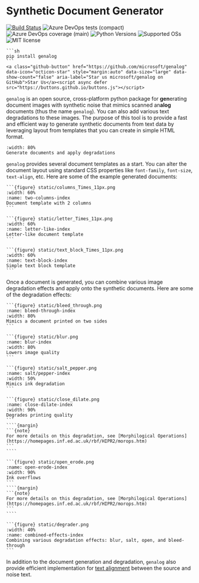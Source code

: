 # Synthetic Document Generator

[![Build Status](https://dev.azure.com/genalog-dev/genalog/_apis/build/status/Nightly-Build?branchName=main)](https://dev.azure.com/genalog-dev/genalog/_build/latest?definitionId=4&branchName=main) ![Azure DevOps tests (compact)](https://img.shields.io/azure-devops/tests/genalog-dev/genalog/4?compact_message) ![Azure DevOps coverage (main)](https://img.shields.io/azure-devops/coverage/genalog-dev/genalog/4/main) ![Python Versions](https://img.shields.io/badge/py-3.6%20%7C%203.7%20%7C%203.8%20-blue) ![Supported OSs](https://img.shields.io/badge/platform-%20linux--64%20-red) ![MIT license](https://img.shields.io/badge/License-MIT-blue.svg)

````{margin}
```sh
pip install genalog
```
<a class="github-button" href="https://github.com/microsoft/genalog" data-icon="octicon-star" style="margin:auto" data-size="large" data-show-count="false" aria-label="Star us microsoft/genalog on GitHub">Star Us</a><script async defer src="https://buttons.github.io/buttons.js"></script>
````

`genalog` is an open source, cross-platform python package for **gen**erating document images with synthetic noise that mimics scanned an**alog** documents (thus the name `genalog`). You can also add various text degradations to these images. The purpose of this tool is to provide a fast and efficient way to generate synthetic documents from text data by leveraging layout from templates that you can create in simple HTML format.

```{figure} static/genalog_demo.gif
:width: 80%
Generate documents and apply degradations
```

`genalog` provides several document templates as a start. You can alter the document layout using standard CSS properties like `font-family`, `font-size`, `text-align`, etc. Here are some of the example generated documents:

````{tab} Multi-Column
```{figure} static/columns_Times_11px.png
:width: 60%
:name: two-columns-index
Document template with 2 columns 
```
````
````{tab} Letter-like
```{figure} static/letter_Times_11px.png
:width: 60%
:name: letter-like-index
Letter-like document template
```
````
````{tab} Simple Text Block
```{figure} static/text_block_Times_11px.png
:width: 60%
:name: text-block-index
Simple text block template
```
````

Once a document is generated, you can combine various image degradation effects and apply onto the synthetic documents. Here are some of the degradation effects:

````{tab} Bleed-through
```{figure} static/bleed_through.png
:name: bleed-through-index
:width: 80%
Mimics a document printed on two sides
```
````
````{tab} Blur
```{figure} static/blur.png
:name: blur-index
:width: 80%
Lowers image quality
```
````
````{tab} Salt/Pepper
```{figure} static/salt_pepper.png
:name: salt/pepper-index
:width: 50%
Mimics ink degradation
```
````
`````{tab} Close/Dilate
```{figure} static/close_dilate.png
:name: close-dilate-index
:width: 90%
Degrades printing quality
```
````{margin}
```{note}
For more details on this degradation, see [Morphilogical Operations](https://homepages.inf.ed.ac.uk/rbf/HIPR2/morops.htm)
```
````
`````
`````{tab} Open/Erode
```{figure} static/open_erode.png
:name: open-erode-index
:width: 90%
Ink overflows
```
````{margin}
```{note}
For more details on this degradation, see [Morphilogical Operations](https://homepages.inf.ed.ac.uk/rbf/HIPR2/morops.htm)
```
````
`````
````{tab} Combined Effects
```{figure} static/degrader.png
:width: 40%
:name: combined-effects-index
Combining various degradation effects: blur, salt, open, and bleed-through
```
````

In addition to the document generation and degradation, `genalog` also provide efficient implementation for [text alignment](text-alignment-page) between the source and noise text.

